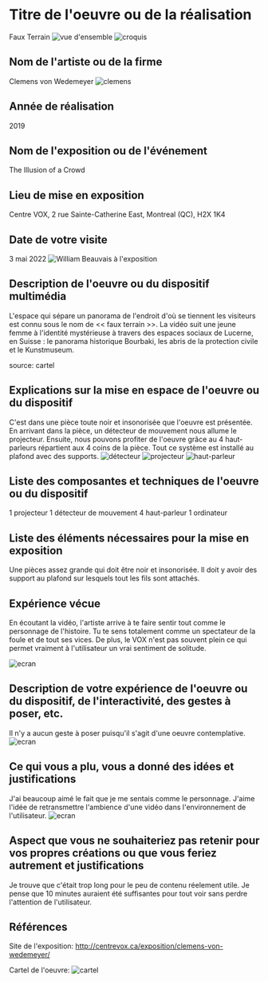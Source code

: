 # Titre de l'oeuvre ou de la réalisation 

Faux Terrain
![vue d'ensemble](media/faux_terrain.jpg)
![croquis](media/croquis.jpg)
## Nom de l'artiste ou de la firme

Clemens von Wedemeyer
![clemens](media/clemens.jpeg)

## Année de réalisation

2019

## Nom de l'exposition ou de l'événement 

The Illusion of a Crowd

## Lieu de mise en exposition 

Centre VOX, 2 rue Sainte-Catherine East, Montreal (QC), H2X 1K4

## Date de votre visite 

3 mai 2022 
![William Beauvais à l'exposition](media/moi.jpg)

## Description de l'oeuvre ou du dispositif multimédia 

L'espace qui sépare un panorama de l'endroit d'où se tiennent les visiteurs est connu sous le nom de << faux terrain >>. La vidéo suit une jeune femme à l'identité mystérieuse à travers des espaces sociaux de Lucerne, en Suisse : le panorama historique Bourbaki, les abris de la protection civile et le Kunstmuseum.

source: cartel

## Explications sur la mise en espace de l'oeuvre ou du dispositif 

C'est dans une pièce toute noir et insonorisée que l'oeuvre est présentée. En arrivant dans la pièce, un détecteur de mouvement nous allume le projecteur. Ensuite, nous pouvons profiter de l'oeuvre grâce au 4 haut-parleurs répartient aux 4 coins de la pièce. Tout ce système est installé au plafond avec des supports.
![détecteur](media/detecteur.jpg)
![projecteur](media/projecteur.jpg)
![haut-parleur](media/haut_parleur.jpg)
## Liste des composantes et techniques de l'oeuvre ou du dispositif 

1 projecteur
1 détecteur de mouvement
4 haut-parleur
1 ordinateur

## Liste des éléments nécessaires pour la mise en exposition 

Une pièces assez grande qui doit être noir et insonorisée. Il doit y avoir des support au plafond sur lesquels tout les fils sont attachés.

## Expérience vécue 

En écoutant la vidéo, l'artiste arrive à te faire sentir tout comme le personnage de l'histoire. Tu te sens totalement comme un spectateur de la foule et de tout ses vices. De plus, le VOX n'est pas souvent plein ce qui permet vraiment à l'utilisateur un vrai sentiment de solitude.

![ecran](media/fille.jpg)

## Description de votre expérience de l'oeuvre ou du dispositif, de l'interactivité, des gestes à poser, etc. 

Il n'y a aucun geste à poser puisqu'il s'agit d'une oeuvre contemplative.
![ecran](media/foule.jpg)

## Ce qui vous a plu, vous a donné des idées et justifications 

J'ai beaucoup aimé le fait que je me sentais comme le personnage. J'aime l'idée de retransmettre l'ambience d'une vidéo dans l'environnement de l'utilisateur.
![ecran](media/montagnes.jpg)

## Aspect que vous ne souhaiteriez pas retenir pour vos propres créations ou que vous feriez autrement et justifications 

Je trouve que c'était trop long pour le peu de contenu réelement utile. Je pense que 10 minutes auraient été suffisantes pour tout voir sans perdre l'attention de l'utilisateur.

## Références
Site de l'exposition:
http://centrevox.ca/exposition/clemens-von-wedemeyer/

Cartel de l'oeuvre:
![cartel](media/cartel.jpg)
